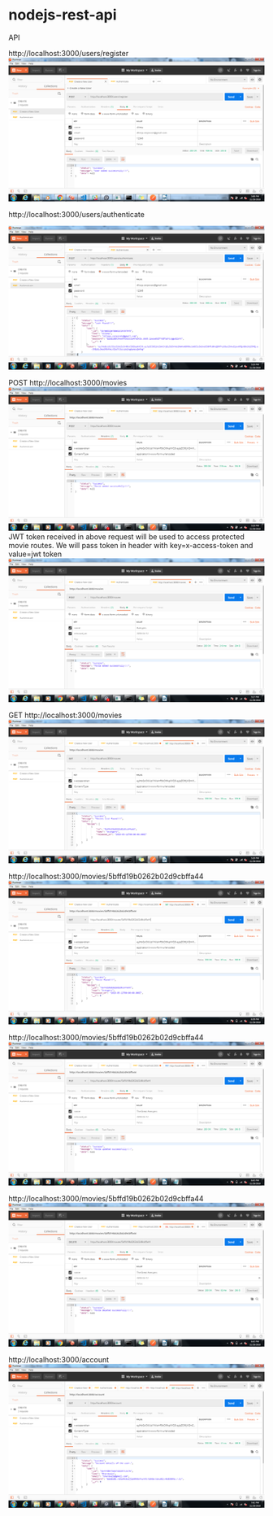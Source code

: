 # nodejs-rest-api
API


http://localhost:3000/users/register 
![alt text](Img/Register.png)

http://localhost:3000/users/authenticate 

![alt text](Img/Authenticate.png)


 POST    http://localhost:3000/movies 
![alt text](Img/PostMovies.png)
JWT token received in above request will be used to access protected movie routes. We will pass token in header with key=x-access-token and value=jwt token 
![alt text](Img/PostMovies1.png)




 GET  http://localhost:3000/movies 
![alt text](Img/GetMovies.png)


http://localhost:3000/movies/5bffd19b0262b02d9cbffa44 
![alt text](Img/GetMovieswithToken.png)


http://localhost:3000/movies/5bffd19b0262b02d9cbffa44 
![alt text](Img/PutMovieswithtoken.png)


http://localhost:3000/movies/5bffd19b0262b02d9cbffa44 
![alt text](Img/deleteMovies.png)

http://localhost:3000/account 
![alt text](Img/Account.png)
